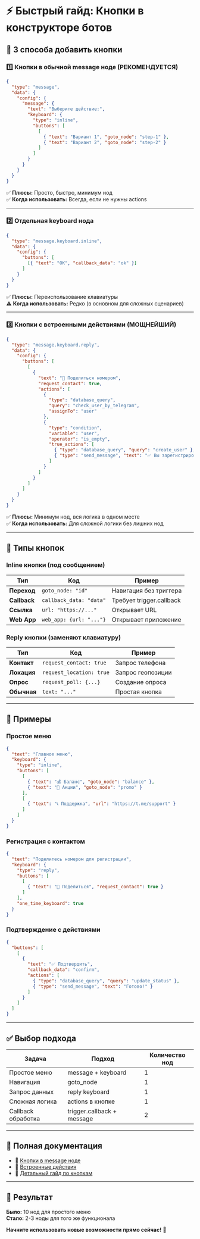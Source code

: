 # ⚡ Быстрый гайд: Кнопки в конструкторе ботов

## 🎯 **3 способа добавить кнопки**

### **1️⃣ Кнопки в обычной message ноде** (РЕКОМЕНДУЕТСЯ)

```json
{
  "type": "message",
  "data": {
    "config": {
      "message": {
        "text": "Выберите действие:",
        "keyboard": {
          "type": "inline",
          "buttons": [
            [
              { "text": "Вариант 1", "goto_node": "step-1" },
              { "text": "Вариант 2", "goto_node": "step-2" }
            ]
          ]
        }
      }
    }
  }
}
```

✅ **Плюсы:** Просто, быстро, минимум нод  
✅ **Когда использовать:** Всегда, если не нужны actions

---

### **2️⃣ Отдельная keyboard нода**

```json
{
  "type": "message.keyboard.inline",
  "data": {
    "config": {
      "buttons": [
        [{ "text": "OK", "callback_data": "ok" }]
      ]
    }
  }
}
```

✅ **Плюсы:** Переиспользование клавиатуры  
⚠️ **Когда использовать:** Редко (в основном для сложных сценариев)

---

### **3️⃣ Кнопки с встроенными действиями** (МОЩНЕЙШИЙ)

```json
{
  "type": "message.keyboard.reply",
  "data": {
    "config": {
      "buttons": [
        [
          {
            "text": "📱 Поделиться номером",
            "request_contact": true,
            "actions": [
              {
                "type": "database_query",
                "query": "check_user_by_telegram",
                "assignTo": "user"
              },
              {
                "type": "condition",
                "variable": "user",
                "operator": "is_empty",
                "true_actions": [
                  { "type": "database_query", "query": "create_user" },
                  { "type": "send_message", "text": "✅ Вы зарегистрированы!" }
                ]
              }
            ]
          }
        ]
      ]
    }
  }
}
```

✅ **Плюсы:** Минимум нод, вся логика в одном месте  
✅ **Когда использовать:** Для сложной логики без лишних нод

---

## 🔘 **Типы кнопок**

### **Inline кнопки** (под сообщением)

| Тип | Код | Пример |
|-----|-----|--------|
| **Переход** | `goto_node: "id"` | Навигация без триггера |
| **Callback** | `callback_data: "data"` | Требует trigger.callback |
| **Ссылка** | `url: "https://..."` | Открывает URL |
| **Web App** | `web_app: {url: "..."}` | Открывает приложение |

### **Reply кнопки** (заменяют клавиатуру)

| Тип | Код | Пример |
|-----|-----|--------|
| **Контакт** | `request_contact: true` | Запрос телефона |
| **Локация** | `request_location: true` | Запрос геопозиции |
| **Опрос** | `request_poll: {...}` | Создание опроса |
| **Обычная** | `text: "..."` | Простая кнопка |

---

## 🚀 **Примеры**

### **Простое меню**

```json
{
  "text": "Главное меню",
  "keyboard": {
    "type": "inline",
    "buttons": [
      [
        { "text": "💰 Баланс", "goto_node": "balance" },
        { "text": "🎁 Акции", "goto_node": "promo" }
      ],
      [
        { "text": "📞 Поддержка", "url": "https://t.me/support" }
      ]
    ]
  }
}
```

### **Регистрация с контактом**

```json
{
  "text": "Поделитесь номером для регистрации",
  "keyboard": {
    "type": "reply",
    "buttons": [
      [
        { "text": "📱 Поделиться", "request_contact": true }
      ]
    ],
    "one_time_keyboard": true
  }
}
```

### **Подтверждение с действиями**

```json
{
  "buttons": [
    [
      {
        "text": "✅ Подтвердить",
        "callback_data": "confirm",
        "actions": [
          { "type": "database_query", "query": "update_status" },
          { "type": "send_message", "text": "Готово!" }
        ]
      }
    ]
  ]
}
```

---

## ✅ **Выбор подхода**

| Задача | Подход | Количество нод |
|--------|--------|----------------|
| Простое меню | message + keyboard | 1 |
| Навигация | goto_node | 1 |
| Запрос данных | reply keyboard | 1 |
| Сложная логика | actions в кнопке | 1 |
| Callback обработка | trigger.callback + message | 2 |

---

## 📖 **Полная документация**

- 📱 [Кнопки в message ноде](./MESSAGE_WITH_BUTTONS_GUIDE.md)
- 🎯 [Встроенные действия](./SIMPLIFIED_BUTTONS_ARCHITECTURE.md)
- 🔧 [Детальный гайд по кнопкам](./BOT_BUTTONS_GUIDE.md)

---

## 🎉 **Результат**

**Было:** 10 нод для простого меню  
**Стало:** 2-3 ноды для того же функционала  

**Начните использовать новые возможности прямо сейчас!** 🚀

